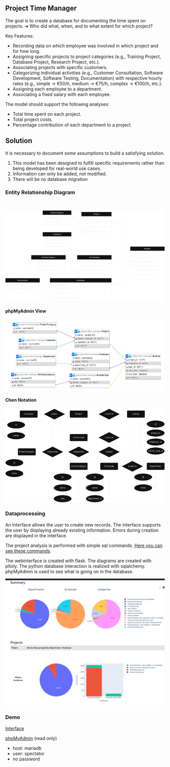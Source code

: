 ## Project Time Manager

The goal is to create a database for documenting the time spent on projects.
➔ Who did what, when, and to what extent for which project?

Key Features:

- Recording data on which employee was involved in which project and for how long.
- Assigning specific projects to project categories (e.g., Training Project, Database Project, Research Project, etc.).
- Associating projects with specific customers.
- Categorizing individual activities (e.g., Customer Consultation, Software Development, Software Testing, Documentation) with respective hourly rates (e.g., simple → €50/h, medium → €75/h, complex → €100/h, etc.).
- Assigning each employee to a department.
- Associating a fixed salary with each employee.

The model should support the following analyses:

- Total time spent on each project.
- Total project costs.
- Percentage contribution of each department to a project.


## Solution
It is necessary to document some assumptions to build a satisfying solution.

1. This model has been designed to fulfill specific requirements rather than being developed for real-world use cases.
2. Information can only be added, not modified.
3. There will be no database migration

### Entity Relationship Diagram
<br>

![SVG-Bild](https://raw.githubusercontent.com/CarlKuhligk/WHZ-Project-Time-Manger/main/doc/ERD%20-%20Simple.drawio.png)

#### phpMyAdmin View
![SVG-Bild](https://raw.githubusercontent.com/CarlKuhligk/WHZ-Project-Time-Manger/main/doc/tAXTvzDYnj.png)

#### Chen Notation

![SVG-Bild](https://raw.githubusercontent.com/CarlKuhligk/WHZ-Project-Time-Manger/main/doc/ERD%20Chen.drawio.png)

### Dataprocessing
An interface allows the user to create new records.
The interface supports the user by displaying already existing information.
Errors during creation are displayed in the interface.

The project analysis is performed with simple sql commands. [Here you can see these commands](https://github.com/CarlKuhligk/WHZ-Project-Time-Manger/blob/main/app/database/query.py).

The webinterface is created with flask. The diagrams are created with pltoly. The python database interaction is realized with sqlalchemy. phpMyAdmin is used to see what is going on in the database.

![web ui](https://raw.githubusercontent.com/CarlKuhligk/WHZ-Project-Time-Manger/main/doc/gdjIC7iQB7.png)

### Demo

[Interface](https://whz-db-project.kuhligk.de/)


[phpMyAdmin](https://whz-db-inspect.kuhligk.de/) (read only)
- host: mariadb
- user: spectator
- no password